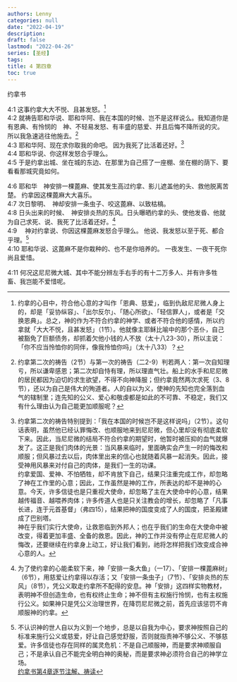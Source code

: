 ```yaml
---
authors: Lenny
categories: null
date: "2022-04-19"
description: 
draft: false
lastmod: "2022-04-26"
series: [圣经]
tags: 
title: 4 第四章
toc: true
---
```

约拿书
<!--more-->

4:1 这事约拿大大不悦、且甚发怒。[^1]  
4:2 就祷告耶和华说、耶和华阿、我在本国的时候、岂不是这样说么。我知道你是有恩典、有怜悯的　神、不轻易发怒、有丰盛的慈爱、并且后悔不降所说的灾。  所以我急速逃往他施去。[^2]  
4:3 耶和华阿、现在求你取我的命吧。  因为我死了比活着还好。[^3]  
4:4 耶和华说、你这样发怒合乎理么。  
4:5 于是约拿出城、坐在城的东边、在那里为自己搭了一座棚、坐在棚的荫下、要看看那城究竟如何。  

4:6 耶和华　神安排一棵蓖麻、使其发生高过约拿、影儿遮盖他的头、救他脱离苦楚。  约拿因这棵蓖麻大大喜乐。  
4:7 次日黎明、　神却安排一条虫子、咬这蓖麻、以致枯槁。  
4:8 日头出来的时候、　神安排炎热的东风。日头曝晒约拿的头、使他发昏、他就为自己求死、说、我死了比活着还好。[^4]  
4:9 　神对约拿说、你因这棵蓖麻发怒合乎理么。  他说、我发怒以至于死、都合乎理。[^5]  
4:10 耶和华说、这蓖麻不是你栽种的、也不是你培养的。  一夜发生、一夜干死你尚且爱惜。  

4:11 何况这尼尼微大城、其中不能分辨左手右手的有十二万多人、并有许多牲畜、我岂能不爱惜呢。  

[^1]: 约拿的心目中，符合他心意的才叫作「恩典、慈爱」，临到仇敌尼尼微人身上的，却是「妥协纵容」、「出尔反尔」、「随心所欲」、「轻信罪人」，或者是「交换恩典」。总之，神的作为不符合约拿的神学、或者不符合他的感情，所以约拿就「大大不悦，且甚发怒」（1节）。他就像主耶稣比喻中的那个恶仆，自己被豁免了巨额债务，却抓着欠他小钱的人不放（太十八23-30），所以主说：「你不应当怜恤你的同伴，像我怜恤你吗」（太十八33）？   
[^2]: 约拿第二次的祷告（2节）与第一次的祷告（二2-9）判若两人：第一次自知理亏，所以谦卑感恩；第二次却自恃有理，所以理直气壮。船上的水手和尼尼微的居民都因为迫切的求生欲望，不得不向神降服；但约拿竟然两次求死（3、8节），还以为自己是伟大的殉道者。人的自以为义，使神的先知也完全落到血气的辖制里；连先知的公义、爱心和敬虔都是如此的不可靠、不稳定，我们又有什么理由认为自己能更加顺服呢？  
[^3]: 约拿第二次的祷告特别提到：「我在本国的时候岂不是这样说吗」（2节）。这句话表明，虽然他已经认罪悔改、也顺服地来到尼尼微，但心里却没有彻底柔软下来。因此，当尼尼微的结局不符合约拿的期望时，他暂时被压抑的血气就爆发了。这正是我们肉体的光景：当风暴来临时，里面确实会产生一时的悔改和顺服；但风暴过去以后，肉体里出来的信心也就随着风暴一起消失。因此，接受神用风暴来对付自己的肉体，是我们一生的功课。  
约拿爱国、爱神、不怕牺牲，却不肯放下自己，结果只注重完成工作，却忽略了神在工作里的心意；因此，工作虽然是神的工作，所表达的却不是神的心意。今天，许多信徒也是只重视大使命，却忽略了主在大使命中的心意，结果越传福音、越喂养肉体；许多传道人也是只关注教会的增长，却忽略了「凡事长进，连于元首基督」（弗四15），结果把神的国度变成了人的国度，把圣殿建成了巴别塔。  
神在乎我们实行大使命，让救恩临到外邦人；也在乎我们的生命在大使命中被改变，得着更加丰盛、全备的救恩。因此，神的工作并没有停止在尼尼微人的悔改，还要继续在约拿身上动工，好让我们看到，祂将怎样把我们改变成合神心意的人。  
[^4]: 为了使约拿的心能柔软下来，神「安排一条大鱼」（一17）、「安排一棵蓖麻树」（6节），用慈爱让约拿得以存活；又「安排一条虫子」（7节）、「安排炎热的东风」（8节），凭公义取走约拿所不配得的安息。神「安排」这四样实物教材，表明神不但创造生命，也有权终止生命；神不但有主权施行怜悯，也有主权施行公义。如果神只是凭公义治理世界，在降罚尼尼微之前，首先应该惩罚不肯顺服神的约拿。  
[^5]: 不认识神的世人自以为义到一个地步，总是以自我为中心，要求神按照自己的标准来施行公义或慈爱，好让自己感觉舒服，否则就指责神不够公义、不够慈爱。许多信徒也存在同样的属灵危机：不是自己顺服神，而是要求神顺服自己；不是承认自己不能完全明白神的奥秘，而是要求神必须符合自己的神学立场。  
[约拿书第4章逐节注解、祷读](https://cmcbiblereading.com/2016/10/11/%e7%ba%a6%e6%8b%bf%e4%b9%a6%e7%ac%ac4%e7%ab%a0%e9%80%90%e8%8a%82%e6%b3%a8%e8%a7%a3%e3%80%81%e7%a5%b7%e8%af%bb/)